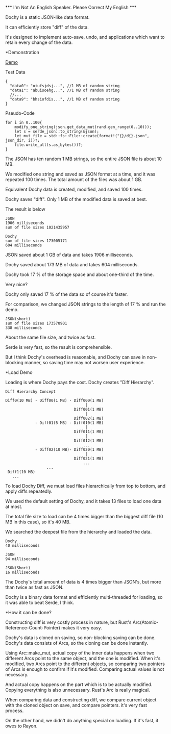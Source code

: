 *** I'm Not An English Speaker. Please Correct My English ***

Dochy is a static JSON-like data format.

It can efficiently store "diff" of the data. 

It's designed to implement auto-save, undo, and 
applications which want to retain every change of the data. 

*Demonstration

[Demo](https://github.com/dochy-ksti/dochy_bench)

Test Data
```JSON5
{
  "data0": "oiufsjdsj...", //1 MB of random string
  "data1": "abuisoehg...", //1 MB of random string
  //...
  "data9": "bhsiofdis...", //1 MB of random string
}
```
Pseudo-Code
```text
for i in 0..100{
    modify_one_string(json.get_data_mut(rand.gen_range(0..10)));
    let s = serde_json::to_string(&json);
    let mut file = std::fs::File::create(format!("{}/d{}.json", json_dir, i))?;
    file.write_all(s.as_bytes())?;
}
```
The JSON has ten random 1 MB strings, so the entire JSON file is about 10 MB.

We modified one string and saved as JSON format at a time, and it was repeated 100 times. 
The total amount of the files was about 1 GB.

Equivalent Dochy data is created, modified, and saved 100 times.

Dochy saves "diff". Only 1 MB of the modified data is saved at best.

The result is below
```text
JSON
1906 milliseconds
sum of file sizes 1021435957

Dochy
sum of file sizes 173005171
604 milliseconds
```
JSON saved about 1 GB of data and takes 1906 milliseconds.

Dochy saved about 173 MB of data and takes 604 milliseconds.

Dochy took 17 % of the storage space and about one-third of the time.

Very nice?

Dochy only saved 17 % of the data so of course it's faster.

For comparison, we changed JSON strings to the length of 17 % and run the demo.
```text
JSON(short)
sum of file sizes 173570901
338 milliseconds
```
About the same file size, and twice as fast.

Serde is very fast, so the result is comprehensible.

But I think Dochy's overhead is reasonable, and Dochy can save in non-blocking manner,
so saving time may not worsen user experience. 

*Load Demo

Loading is where Dochy pays the cost. Dochy creates "Diff Hierarchy".

```text
Diff Hierarchy Concept

Diff0(10 MB) - Diff00(1 MB) - Diff000(1 MB)
                                   │
                              Diff001(1 MB)
                                   │
                              Diff002(1 MB)
             - Diff01(5 MB) - Diff010(1 MB)
                                   │
                              Diff011(1 MB)
                                   │
                              Diff012(1 MB)
                                  ...
             - Diff02(10 MB)- Diff020(1 MB)
                                   │
                              Diff021(1 MB)
                                  ...
                  ...
 Diff1(10 MB)
   ... 
```
To load Dochy Diff, we must load files hierarchically from top to bottom, and apply diffs repeatedly.

We used the default setting of Dochy, and it takes 13 files to load one data at most.

The total file size to load can be 4 times bigger than the biggest diff file (10 MB in this case),
so it's 40 MB.

We searched the deepest file from the hierarchy and loaded the data. 
```text
Dochy 
40 milliseconds

JSON
94 milliseconds

JSON(Short)
16 milliseconds
```
The Dochy's total amount of data is 4 times bigger than JSON's, but more than twice as fast as JSON.

Dochy is a binary data format and efficiently multi-threaded for loading, so it was able to beat Serde, I think.

*How it can be done?

Constructing diff is very costly process in nature, but Rust's Arc(Atomic-Reference-Count-Pointer) makes it very easy.

Dochy's data is cloned on saving, so non-blocking saving can be done. 
Dochy's data consists of Arcs, so the cloning can be done instantly.

Using Arc::make_mut, actual copy of the inner data happens when two different Arcs point to the same object, 
and the one is modified. When it's modified, two Arcs point to the different objects, so 
comparing two pointers of Arcs is enough to confirm if it's modified. Comparing actual values is not necessary.

And actual copy happens on the part which is to be actually modified. Copying everything is also unnecessary.
Rust's Arc is really magical.

When comparing data and constructing diff, we compare current object with the cloned object on save, and compare pointers.
it's very fast process.

On the other hand, we didn't do anything special on loading. If it's fast, it owes to Rayon.